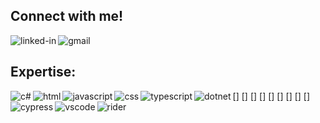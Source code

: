 ## Connect with me!
[<img align="left" alt="linked-in" src="https://img.shields.io/badge/linkedin-%230077B5.svg?&style=for-the-badge&logo=linkedin&logoColor=white" />](https://www.linkedin.com/in/dawidchorazy/)
[<img align="left" alt="gmail" src="https://img.shields.io/badge/Gmail-D14836?style=for-the-badge&logo=gmail&logoColor=white" />](mailto:dawid.chorazy03@gmail.com)
</br>
## Expertise:
[<img align="left" alt="c#" src="https://img.shields.io/badge/C%23-239120?style=for-the-badge&logo=csharp&logoColor=white" />]
[<img align="left" alt="html" src="https://img.shields.io/badge/HTML5-E34F26?style=for-the-badge&logo=html5&logoColor=white" />]
[<img align="left" alt="javascript" src="https://img.shields.io/badge/JavaScript-323330?style=for-the-badge&logo=javascript&logoColor=F7DF1E" />]
[<img align="left" alt="css" src="https://img.shields.io/badge/CSS3-1572B6?style=for-the-badge&logo=css3&logoColor=white" />]
[<img align="left" alt="typescript" src="https://img.shields.io/badge/TypeScript-007ACC?style=for-the-badge&logo=typescript&logoColor=white" />]
[<img align="left" alt="dotnet" src="https://img.shields.io/badge/.NET-512BD4?style=for-the-badge&logo=dotnet&logoColor=white" />]
[<img align="left" alt="cypress" src="https://img.shields.io/badge/Cypress-17202C?style=for-the-badge&logo=cypress&logoColor=white" />]
[<img align="left" alt="vscode" src="https://img.shields.io/badge/VSCode-0078D4?style=for-the-badge&logo=visual%20studio%20code&logoColor=white" />]
[<img align="left" alt="rider" src="https://img.shields.io/badge/Rider-000000?style=for-the-badge&logo=Rider&logoColor=white" />]


